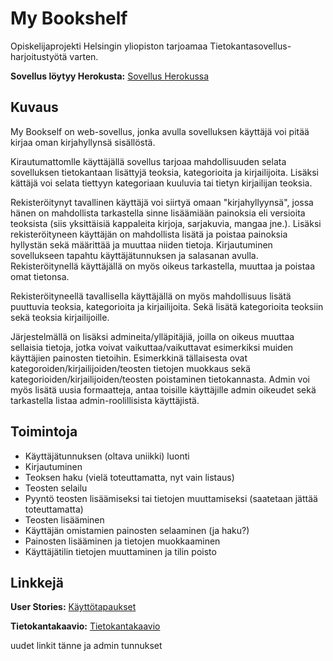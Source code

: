
# My Bookshelf

Opiskelijaprojekti Helsingin yliopiston tarjoamaa Tietokantasovellus-harjoitustyötä
varten.

**Sovellus löytyy Herokusta:**
[Sovellus Herokussa](https://tsoha-mybookshelf.herokuapp.com/)

## Kuvaus

My Bookself on web-sovellus, jonka avulla sovelluksen käyttäjä voi pitää kirjaa oman kirjahyllynsä
sisällöstä.

Kirautumattomlle käyttäjällä sovellus tarjoaa mahdollisuuden selata sovelluksen tietokantaan lisättyjä teoksia, kategorioita ja kirjailijoita. Lisäksi kättäjä voi selata tiettyyn kategoriaan kuuluvia tai tietyn kirjailijan teoksia. 

Rekisteröitynyt tavallinen käyttäjä voi siirtyä omaan "kirjahyllyynsä", jossa hänen on mahdollista tarkastella
sinne lisäämiään painoksia eli versioita teoksista (siis yksittäisiä kappaleita kirjoja, 
sarjakuvia, mangaa jne.). Lisäksi rekisteröityneen käyttäjän on mahdollista lisätä ja poistaa painoksia hyllystän sekä määrittää ja muuttaa niiden tietoja. Kirjautuminen sovellukseen tapahtu käyttäjätunnuksen ja salasanan avulla. Rekisteröitynellä käyttäjällä on myös oikeus tarkastella, muuttaa ja poistaa omat tietonsa.

Rekisteröityneellä tavallisella käyttäjällä on myös mahdollisuus lisätä puuttuvia teoksia, kategorioita ja kirjailijoita. Sekä lisätä kategorioita teoksiin sekä teoksia kirjailijoille.

Järjestelmällä on lisäksi admineita/ylläpitäjiä, joilla on oikeus muuttaa sellaisia tietoja, jotka voivat vaikuttaa/vaikuttavat esimerkiksi muiden käyttäjien painosten tietoihin. Esimerkkinä tällaisesta ovat kategoroiden/kirjailijoiden/teosten tietojen muokkaus sekä kategorioiden/kirjailijoiden/teosten poistaminen tietokannasta. Admin voi myös lisätä uusia formaatteja, antaa toisille käyttäjille admin oikeudet sekä tarkastella listaa admin-roolillisista käyttäjistä.



## Toimintoja

- Käyttäjätunnuksen (oltava uniikki) luonti
- Kirjautuminen
- Teoksen haku (vielä toteuttamatta, nyt vain listaus)
- Teosten selailu
- Pyyntö teosten lisäämiseksi tai tietojen muuttamiseksi (saatetaan jättää toteuttamatta)
- Teosten lisääminen
- Käyttäjän omistamien painosten selaaminen (ja haku?)
- Painosten lisääminen ja tietojen muokkaaminen
- Käyttäjätilin tietojen muuttaminen ja tilin poisto

## Linkkejä

**User Stories:**
[Käyttötapaukset](https://github.com/Viannaiv/My-Bookself/blob/master/documentation/user%20stories.md)

**Tietokantakaavio:**
[Tietokantakaavio](https://github.com/Viannaiv/My-Bookself/blob/master/documentation/database%20diagram.png)

uudet linkit tänne ja admin tunnukset
